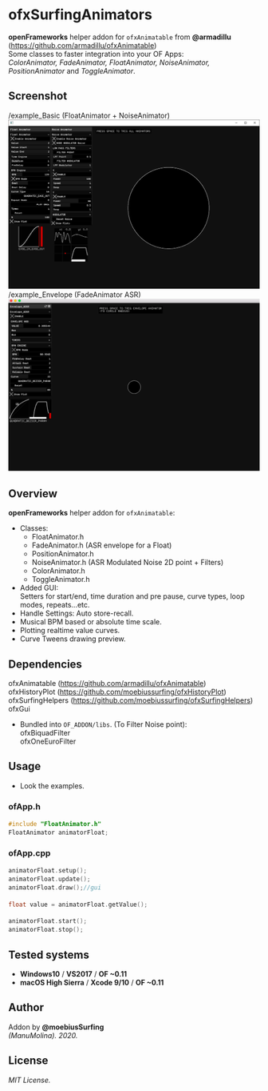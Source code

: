 # ofxSurfingAnimators

**openFrameworks** helper addon for ```ofxAnimatable``` from **@armadillu**  
(https://github.com/armadillu/ofxAnimatable)  
Some classes to faster integration into your OF Apps:  
*ColorAnimator, FadeAnimator, FloatAnimator, NoiseAnimator, PositionAnimator* and *ToggleAnimator*.

## Screenshot
/example_Basic (FloatAnimator + NoiseAnimator)
![image](/readme_images/Capture.PNG?raw=true "image")  
/example_Envelope (FadeAnimator ASR)
![image](/readme_images/Capture2.PNG?raw=true "image")

## Overview
**openFrameworks** helper addon for ```ofxAnimatable```:
* Classes:
   * FloatAnimator.h
   * FadeAnimator.h (ASR envelope for a Float)
   * PositionAnimator.h
   * NoiseAnimator.h (ASR Modulated Noise 2D point + Filters)
   * ColorAnimator.h
   * ToggleAnimator.h
* Added GUI:  
Setters for start/end, time duration and pre pause, curve types, loop modes, repeats...etc. 
* Handle Settings: Auto store-recall.
* Musical BPM based or absolute time scale.
* Plotting realtime value curves.
* Curve Tweens drawing preview.

## Dependencies
ofxAnimatable (https://github.com/armadillu/ofxAnimatable)  
ofxHistoryPlot (https://github.com/moebiussurfing/ofxHistoryPlot)  
ofxSurfingHelpers (https://github.com/moebiussurfing/ofxSurfingHelpers)  
ofxGui  

* Bundled into ```OF_ADDON/libs```. (To Filter Noise point):  
ofxBiquadFilter  
ofxOneEuroFilter  

## Usage
- Look the examples.

### ofApp.h
```.c++
#include "FloatAnimator.h"
FloatAnimator animatorFloat;
```

### ofApp.cpp
```.c++
animatorFloat.setup();
animatorFloat.update();
animatorFloat.draw();//gui

float value = animatorFloat.getValue();

animatorFloat.start();
animatorFloat.stop();
```

## Tested systems
- **Windows10** / **VS2017** / **OF ~0.11**
- **macOS High Sierra** / **Xcode 9/10** / **OF ~0.11**

## Author
Addon by **@moebiusSurfing**  
*(ManuMolina). 2020.*

## License
*MIT License.*
